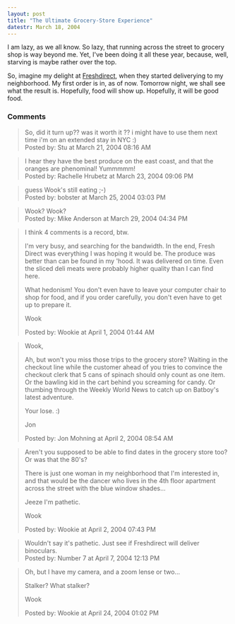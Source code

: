 ```yaml
---
layout: post
title: "The Ultimate Grocery-Store Experience"
datestr: March 18, 2004
---
```


I am lazy, as we all know.  So lazy, that running across the street to grocery shop is way beyond me.  Yet, I've been doing it all these year, because, well, starving is maybe rather over the top.

So, imagine my delight at <a href="http://www.freshdirect.com/" title="Freshdirect">Freshdirect</a>, when they started deliverying to my neighborhood.  My first order is in, as of now.  Tomorrow night, we shall see what the result is.  Hopefully, food will show up.  Hopefully, it will be good food.

### Comments

<blockquote>
So, did it turn up?? was it worth it ?? i might have to use them next time i'm on an extended stay in NYC :)<br />

<div class="comment-meta">Posted by: Stu at March 21, 2004 08:16 AM</div> </blockquote>

<blockquote>
I hear they have the best produce on the east coast, and that the oranges are phenominal!  Yummmmm!
<div class="comment-meta">Posted by: Rachelle Hrubetz at March 23, 2004 09:06 PM</div> </blockquote>

<blockquote>
guess Wook's still eating ;-)
<div class="comment-meta">Posted by: bobster at March 25, 2004 03:03 PM</div> </blockquote>

<blockquote>
Wook?  Wook?
<div class="comment-meta">Posted by: Mike Anderson at March 29, 2004 04:34 PM</div> </blockquote>

<blockquote>
I think 4 comments is a record, btw.

I'm very busy, and searching for the bandwidth.  In the end, Fresh Direct was everything I was hoping it would be.  The produce was better than can be found in my 'hood.  It was delivered on time.  Even the sliced deli meats were probably higher quality than I can find here.

What hedonism!  You don't even have to leave your computer chair to shop for food, and if you order carefully, you don't even have to get up to prepare it.

Wook
<div class="comment-meta">Posted by: Wookie at April  1, 2004 01:44 AM</div> </blockquote>

<blockquote>
Wook,

 Ah, but won't you miss those trips to the grocery store?  Waiting in the checkout line while the customer ahead of you tries to convince the checkout clerk that 5 cans of spinach should only count as one item.  Or the bawling kid in the cart behind you screaming for candy.  Or thumbing through the Weekly World News to catch up on Batboy's latest adventure.

 Your lose.  :)

Jon<br />

<div class="comment-meta">Posted by: Jon Mohning at April  2, 2004 08:54 AM</div> </blockquote>

<blockquote>
Aren't you supposed to be able to find dates in the grocery store too?  Or was that the 80's?

There is just one woman in my neighborhood that I'm interested in, and that would be the dancer who lives in the 4th floor apartment across the street with the blue window shades...

Jeeze I'm pathetic.

Wook
<div class="comment-meta">Posted by: Wookie at April  2, 2004 07:43 PM</div> </blockquote>

<blockquote>
Wouldn't say it's pathetic. Just see if Freshdirect will deliver binoculars.
<div class="comment-meta">Posted by: Number 7 at April  7, 2004 12:13 PM</div> </blockquote>

<blockquote>
Oh, but I have my camera, and a zoom lense or two...

Stalker?  What stalker?

Wook
<div class="comment-meta">Posted by: Wookie at April 24, 2004 01:02 PM</div> </blockquote>

